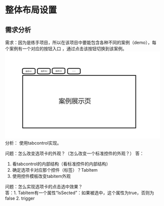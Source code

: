 ﻿# 整体布局设置

## 需求分析
需求：因为是练手项目，所以在该项目中要能包含各种不同的案例（demo），每个案例有一个对应的按钮入口
，通过点击该按钮切换到该案例。  
![UI草图](./Images/布局设置UI草图.png)  
分析： 使用tabcontrol实现。

问题：怎么改变选项卡的外观？（怎么改变一个标准控件的外观？）
答：
1. 看tabcontrol的内部结构（看标准控件的内部结构）
2. 确定选项卡对应那个控件（标签）？TabItem
3. 使用控件模板改变tabitem外观

问题：怎么实现选项卡的点击选中效果？  
答：1. TabItem有一个属性“IsSected”：如果被选中，这个属性为true，否则为false
2. trigger